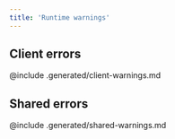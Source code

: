 ```yaml
---
title: 'Runtime warnings'
---
```


## Client errors

@include .generated/client-warnings.md

## Shared errors

@include .generated/shared-warnings.md
